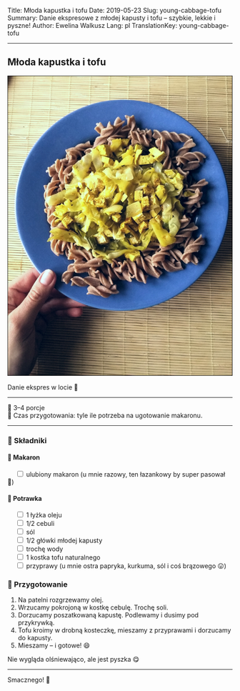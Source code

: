 Title: Młoda kapustka i tofu
Date: 2019-05-23
Slug: young-cabbage-tofu
Summary: Danie ekspresowe z młodej kapusty i tofu – szybkie, lekkie i pyszne!
Author: Ewelina Walkusz
Lang: pl
TranslationKey: young-cabbage-tofu

---

## Młoda kapustka i tofu

![def]

Danie ekspres w locie 🚀

---

🔹 3–4 porcje </br>
🔹 Czas przygotowania: tyle ile potrzeba na ugotowanie makaronu.

---

### 🌿 Składniki

#### 🍜 Makaron

&emsp; <input type="checkbox"> ulubiony makaron (u mnie razowy, ten łazankowy by super pasował 🙂) </br>

#### 🥬 Potrawka

&emsp; <input type="checkbox"> 1 łyżka oleju </br>
&emsp; <input type="checkbox"> 1/2 cebuli </br>
&emsp; <input type="checkbox"> sól </br>
&emsp; <input type="checkbox"> 1/2 główki młodej kapusty </br>
&emsp; <input type="checkbox"> trochę wody </br>
&emsp; <input type="checkbox"> 1 kostka tofu naturalnego </br>
&emsp; <input type="checkbox"> przyprawy (u mnie ostra papryka, kurkuma, sól i coś brązowego 😛) </br>

### 📝 Przygotowanie

1. Na patelni rozgrzewamy olej.  
2. Wrzucamy pokrojoną w kostkę cebulę. Trochę soli.  
3. Dorzucamy poszatkowaną kapustę. Podlewamy i dusimy pod przykrywką.  
4. Tofu kroimy w drobną kosteczkę, mieszamy z przyprawami i dorzucamy do kapusty.  
5. Mieszamy – i gotowe! 😄  

Nie wygląda olśniewająco, ale jest pyszka 😋

---

Smacznego! 💚

[def]: static/images/young_cabbage_tofu.jpg
